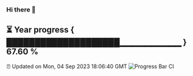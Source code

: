 ### Hi there 👋
⏳ Year progress { ████████████████████▁▁▁▁▁▁▁▁▁▁ } 67.60 %
---
⏰ Updated on Mon, 04 Sep 2023 18:06:40 GMT
![Progress Bar CI](https://github.com/Moyi321/Moyi321/workflows/Progress%20Bar%20CI/badge.svg)
